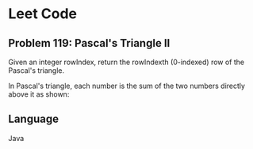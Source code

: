 # Leet Code
## Problem 119: Pascal's Triangle II

Given an integer rowIndex, return the rowIndexth (0-indexed) row of the Pascal's triangle.

In Pascal's triangle, each number is the sum of the two numbers directly above it as shown:

## Language
Java
